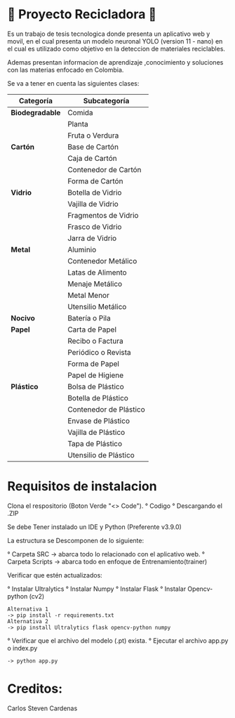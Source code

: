 #  🌱 Proyecto Recicladora 🌱

  Es un trabajo de tesis tecnologica donde presenta un aplicativo web y movil, en el cual presenta un modelo neuronal YOLO (version 11 - nano) en el cual es utilizado como objetivo en la deteccion de materiales reciclables.

  Ademas presentan informacion de aprendizaje ,conocimiento y soluciones con las materias enfocado en Colombia.

  Se va a tener en cuenta las siguientes clases:

| Categoría               | Subcategoría               |
|-------------------------|---------------------------|
| **Biodegradable**       | Comida                    |
|                         | Planta                    |
|                         | Fruta o Verdura           |
| **Cartón**              | Base de Cartón            |
|                         | Caja de Cartón            |
|                         | Contenedor de Cartón      |
|                         | Forma de Cartón           |
| **Vidrio**              | Botella de Vidrio         |
|                         | Vajilla de Vidrio         |
|                         | Fragmentos de Vidrio      |
|                         | Frasco de Vidrio          |
|                         | Jarra de Vidrio           |
| **Metal**               | Aluminio                  |
|                         | Contenedor Metálico       |
|                         | Latas de Alimento         |
|                         | Menaje Metálico           |
|                         | Metal Menor               |
|                         | Utensilio Metálico        |
| **Nocivo**              | Batería o Pila            |
| **Papel**               | Carta de Papel            |
|                         | Recibo o Factura          |
|                         | Periódico o Revista       |
|                         | Forma de Papel            |
|                         | Papel de Higiene          |
| **Plástico**            | Bolsa de Plástico         |
|                         | Botella de Plástico       |
|                         | Contenedor de Plástico    |
|                         | Envase de Plástico        |
|                         | Vajilla de Plástico       |
|                         | Tapa de Plástico          |
|                         | Utensilio de Plástico     |


 # Requisitos de instalacion 
Clona el respositorio (Boton Verde "<> Code").
  ° Codigo
  ° Descargando el .ZIP

Se debe Tener instalado un IDE y Python (Preferente v3.9.0)

La estructura se Descomponen de lo siguiente:

  ° Carpeta SRC -> abarca todo lo relacionado con el aplicativo web.
  ° Carpeta Scripts -> abarca todo en enfoque de Entrenamiento(trainer) 

Verificar que estén actualizados:

  ° Instalar Ultralytics
  ° Instalar Numpy
  ° Instalar Flask
  ° Instalar Opencv-python (cv2)
  
    Alternativa 1
    -> pip install -r requirements.txt
    Alternativa 2
    -> pip install Ultralytics flask opencv-python numpy

  ° Verificar que el archivo del modelo (.pt) exista.
  ° Ejecutar el archivo app.py o index.py

    -> python app.py

# Creditos:
  Carlos Steven Cardenas
